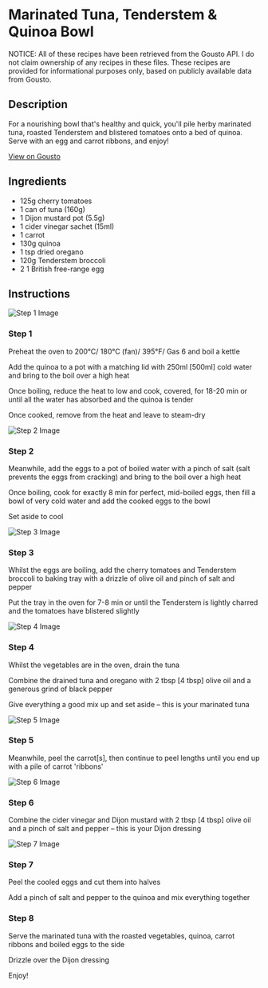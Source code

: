 # Marinated Tuna, Tenderstem & Quinoa Bowl

NOTICE: All of these recipes have been retrieved from the Gousto API. I do not claim ownership of any recipes in these files. These recipes are provided for informational purposes only, based on publicly available data from Gousto.

## Description

For a nourishing bowl that's healthy and quick, you'll pile herby marinated tuna, roasted Tenderstem and blistered tomatoes onto a bed of quinoa. Serve with an egg and carrot ribbons, and enjoy!

[View on Gousto](https://www.gousto.co.uk/recipes/cookbook/marinated-tuna-tenderstem-quinoa-bowl)

## Ingredients

- 125g cherry tomatoes
- 1 can of tuna (160g)
- 1 Dijon mustard pot (5.5g)
- 1 cider vinegar sachet (15ml)
- 1 carrot
- 130g quinoa
- 1 tsp dried oregano
- 120g Tenderstem broccoli
- 2 1 British free-range egg

## Instructions

![Step 1 Image](https://production-media.gousto.co.uk/cms/recipe-step-image/Step-1-1595263766125-x200.jpg)

### Step 1

Preheat the oven to 200°C/ 180°C (fan)/ 395°F/ Gas 6 and boil a kettle

Add the quinoa to a pot with a matching lid with 250ml <span class="text-danger">[500ml]</span> cold water and bring to the boil over a high heat

Once boiling, reduce the heat to low and cook, covered, for 18-20 min or until all the water has absorbed and the quinoa is tender

Once cooked, remove from the heat and leave to steam-dry

![Step 2 Image](https://production-media.gousto.co.uk/cms/recipe-step-image/Step-2-1595263776618-x200.jpg)

### Step 2

Meanwhile, add the eggs<span class="text-danger"> </span>to a pot of boiled water with a pinch of salt (salt prevents the eggs from cracking) and bring to the boil over a high heat

Once boiling, cook for exactly 8 min for perfect, mid-boiled eggs, then fill a bowl of very cold water and add the cooked eggs to the bowl

Set aside to cool

![Step 3 Image](https://production-media.gousto.co.uk/cms/recipe-step-image/Step-3-1595263792909-x200.jpg)

### Step 3

Whilst the eggs are boiling, add the cherry tomatoes and Tenderstem broccoli to baking tray with a drizzle of olive oil and pinch of salt and pepper

Put the tray in the oven for 7-8 min or until the Tenderstem is lightly charred and the tomatoes have blistered slightly

![Step 4 Image](https://production-media.gousto.co.uk/cms/recipe-step-image/Step-4-1595263810905-x200.jpg)

### Step 4

Whilst the vegetables are in the oven, drain the tuna

Combine the drained tuna and oregano with 2 tbsp <span class="text-danger">[4 tbsp]</span> olive oil and a generous grind of black pepper

Give everything a good mix up and set aside – this is your marinated tuna

![Step 5 Image](https://production-media.gousto.co.uk/cms/recipe-step-image/Step-5-1595263830819-x200.jpg)

### Step 5

Meanwhile, peel the carrot<span class="text-danger">[s]</span>, then continue to peel lengths until you end up with a pile of carrot 'ribbons'

![Step 6 Image](https://production-media.gousto.co.uk/cms/recipe-step-image/Step-6-1595263838124-x200.jpg)

### Step 6

Combine the cider vinegar and Dijon mustard with 2 tbsp <span class="text-danger">[4 tbsp]</span> olive oil and a pinch of salt and pepper – this is your Dijon dressing

![Step 7 Image](https://production-media.gousto.co.uk/cms/recipe-step-image/Step-7-1595263846406-x200.jpg)

### Step 7

Peel the cooled eggs and cut them into halves

Add a pinch of salt and pepper to the quinoa and mix everything together

### Step 8

Serve the marinated tuna with the roasted vegetables, quinoa, carrot ribbons and boiled eggs to the side

Drizzle over the Dijon dressing

Enjoy!

